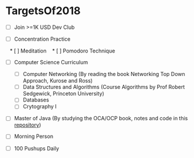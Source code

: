 # TargetsOf2018

* [ ] Join >=1K USD Dev Club

* [ ] Concentration Practice

    * [ ] Meditation 
    * [ ] Pomodoro Technique

* [ ] Computer Science Curriculum
    * [ ] Computer Networking (By reading the book Networking Top Down Approach, Kurose and Ross)
    * [ ] Data Structures and Algorithms (Course Algorithms by Prof Robert Sedgewick, Princeton University)
    * [ ] Databases
    * [ ] Crytography I
    
* [ ] Master of Java (By studying the OCA/OCP book, notes and code in this [repository](https://github.com/VanTamNguyen/LearningJava))

* [ ] Morning Person

* [ ] 100 Pushups Daily
